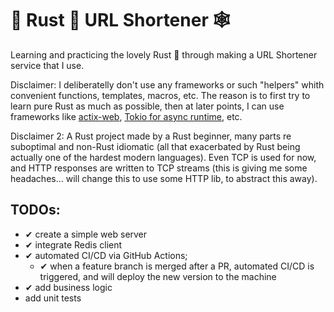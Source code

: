 # 🦀 Rust 🦀 URL Shortener 🕸
Learning and practicing the lovely Rust 🦀 through making a URL Shortener service that I use.

Disclaimer: I deliberatelly don't use any frameworks or such "helpers" whith convenient functions, templates, macros, etc. The reason is to first try to learn pure Rust as much as possible, then at later points, I can use frameworks like [actix-web](https://crates.io/crates/actix-web), [Tokio for async runtime](https://tokio.rs/), etc.

Disclaimer 2: A Rust project made by a Rust beginner, many parts re suboptimal and non-Rust idiomatic (all that exacerbated by Rust being actually one of the hardest modern languages). Even TCP is used for now, and HTTP responses are written to TCP streams (this is giving me some headaches... will change this to use some HTTP lib, to abstract this away).

## TODOs:
 - ✔ create a simple web server
 - ✔ integrate Redis client
 - ✔ automated CI/CD via GitHub Actions;
    - ✔ when a feature branch is merged after a PR, automated CI/CD is triggered, and will deploy the new version to the machine
 - ✔ add business logic
 - add unit tests

